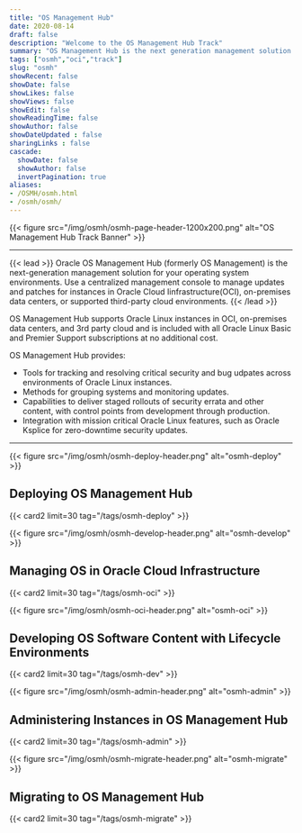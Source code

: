 ```yaml
---
title: "OS Management Hub"
date: 2020-08-14
draft: false
description: "Welcome to the OS Management Hub Track"
summary: "OS Management Hub is the next generation management solution for Oracle Linux. This track provides a learning path with step-by-step instructions and guidance for using the service.  Oracle OS Management Hub is used to manage and monitor updates and patches for the operating system environments in private data centers through a single management console. It simplifies the provisioning and maintaining of large deployments of physical servers and virtual machines that span public cloud and private data centers."
tags: ["osmh","oci","track"]
slug: "osmh"
showRecent: false
showDate: false
showLikes: false
showViews: false
showEdit: false
showReadingTime: false
showAuthor: false
showDateUpdated : false
sharingLinks : false
cascade:
  showDate: false
  showAuthor: false
  invertPagination: true
aliases:
- /OSMH/osmh.html
- /osmh/osmh/
---
```


{{< figure src="/img/osmh/osmh-page-header-1200x200.png" alt="OS Management Hub Track Banner" >}}

---

{{< lead >}} Oracle OS Management Hub (formerly OS Management) is the next-generation management solution for your operating system environments. Use a centralized management console to manage updates and patches for instances in Oracle Cloud Iinfrastructure(OCI), on-premises data centers, or supported third-party cloud environments.
{{< /lead >}}

OS Management Hub supports Oracle Linux instances in OCI, on-premises data centers, and 3rd party cloud and is included with all Oracle Linux Basic and Premier Support subscriptions at no additional cost.

OS Management Hub provides:

- Tools for tracking and resolving critical security and bug udpates across environments of Oracle Linux instances.
- Methods for grouping systems and monitoring updates.
- Capabilities to deliver staged rollouts of security errata and other content, with control points from development through production.
- Integration with mission critical Oracle Linux features, such as Oracle Ksplice for zero-downtime security updates.

---


{{< figure src="/img/osmh/osmh-deploy-header.png" alt="osmh-deploy" >}}

## Deploying OS Management Hub
{{< card2 limit=30 tag="/tags/osmh-deploy" >}}

{{< figure src="/img/osmh/osmh-develop-header.png" alt="osmh-develop" >}}

## Managing OS in Oracle Cloud Infrastructure 
{{< card2 limit=30 tag="/tags/osmh-oci" >}}

{{< figure src="/img/osmh/osmh-oci-header.png" alt="osmh-oci" >}}

## Developing OS Software Content with Lifecycle Environments
{{< card2 limit=30 tag="/tags/osmh-dev" >}}

{{< figure src="/img/osmh/osmh-admin-header.png" alt="osmh-admin" >}}

## Administering Instances in OS Management Hub
{{< card2 limit=30 tag="/tags/osmh-admin" >}}

{{< figure src="/img/osmh/osmh-migrate-header.png" alt="osmh-migrate" >}}

## Migrating to OS Management Hub
{{< card2 limit=30 tag="/tags/osmh-migrate" >}}
